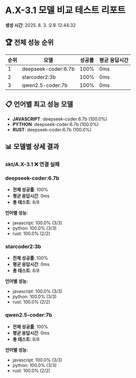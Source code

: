 # A.X-3.1 모델 비교 테스트 리포트

**생성 시간**: 2025. 8. 3. 오후 12:44:32

## 🏆 전체 성능 순위

| 순위 | 모델 | 성공률 | 평균 응답시간 |
|------|------|--------|---------------|
| 1 | deepseek-coder:6.7b | 100% | 0ms |
| 2 | starcoder2:3b | 100% | 0ms |
| 3 | qwen2.5-coder:7b | 100% | 0ms |

## 📋 언어별 최고 성능 모델

- **JAVASCRIPT**: deepseek-coder:6.7b (100.0%)
- **PYTHON**: deepseek-coder:6.7b (100.0%)
- **RUST**: deepseek-coder:6.7b (100.0%)

## 📊 모델별 상세 결과

### skt/A.X-3.1 ❌ 연결 실패

### deepseek-coder:6.7b

- **전체 성공률**: 100%
- **평균 응답시간**: 0ms
- **총 테스트**: 8/8

**언어별 성능**:
- javascript: 100.0% (3/3)
- python: 100.0% (3/3)
- rust: 100.0% (2/2)

### starcoder2:3b

- **전체 성공률**: 100%
- **평균 응답시간**: 0ms
- **총 테스트**: 8/8

**언어별 성능**:
- javascript: 100.0% (3/3)
- python: 100.0% (3/3)
- rust: 100.0% (2/2)

### qwen2.5-coder:7b

- **전체 성공률**: 100%
- **평균 응답시간**: 0ms
- **총 테스트**: 8/8

**언어별 성능**:
- javascript: 100.0% (3/3)
- python: 100.0% (3/3)
- rust: 100.0% (2/2)

